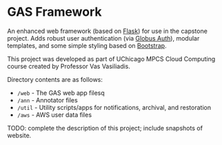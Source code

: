# GAS Framework
An enhanced web framework (based on [Flask](https://flask.palletsprojects.com/)) for use in the capstone project. Adds robust user authentication (via [Globus Auth](https://docs.globus.org/api/auth)), modular templates, and some simple styling based on [Bootstrap](https://getbootstrap.com/docs/3.3/).

This project was developed as part of UChicago MPCS Cloud Computing course created by Professor Vas Vasiliadis.

Directory contents are as follows:
* `/web` - The GAS web app filesq
* `/ann` - Annotator files
* `/util` - Utility scripts/apps for notifications, archival, and restoration
* `/aws` - AWS user data files

TODO: complete the description of this project; include snapshots of website.
